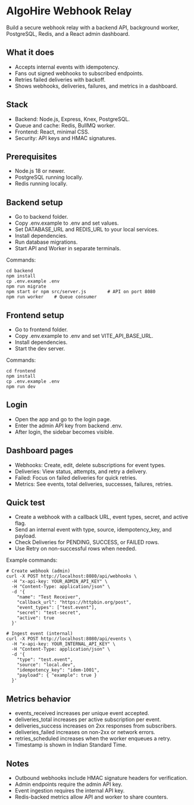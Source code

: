 ﻿# AlgoHire Webhook Relay

Build a secure webhook relay with a backend API, background worker, PostgreSQL, Redis, and a React admin dashboard.

## What it does
- Accepts internal events with idempotency.
- Fans out signed webhooks to subscribed endpoints.
- Retries failed deliveries with backoff.
- Shows webhooks, deliveries, failures, and metrics in a dashboard.

## Stack
- Backend: Node.js, Express, Knex, PostgreSQL.
- Queue and cache: Redis, BullMQ worker.
- Frontend: React, minimal CSS.
- Security: API keys and HMAC signatures.

## Prerequisites
- Node.js 18 or newer.
- PostgreSQL running locally.
- Redis running locally.

## Backend setup
- Go to backend folder.
- Copy .env.example to .env and set values.
- Set DATABASE_URL and REDIS_URL to your local services.
- Install dependencies.
- Run database migrations.
- Start API and Worker in separate terminals.

Commands:
```
cd backend
npm install
cp .env.example .env
npm run migrate
npm start or npm src/server.js        # API on port 8080
npm run worker    # Queue consumer
```

## Frontend setup
- Go to frontend folder.
- Copy .env.example to .env and set VITE_API_BASE_URL.
- Install dependencies.
- Start the dev server.

Commands:
```
cd frontend
npm install
cp .env.example .env
npm run dev
```

## Login
- Open the app and go to the login page.
- Enter the admin API key from backend .env.
- After login, the sidebar becomes visible.

## Dashboard pages
- Webhooks: Create, edit, delete subscriptions for event types.
- Deliveries: View status, attempts, and retry a delivery.
- Failed: Focus on failed deliveries for quick retries.
- Metrics: See events, total deliveries, successes, failures, retries.

## Quick test
- Create a webhook with a callback URL, event types, secret, and active flag.
- Send an internal event with type, source, idempotency_key, and payload.
- Check Deliveries for PENDING, SUCCESS, or FAILED rows.
- Use Retry on non-successful rows when needed.

Example commands:
```
# Create webhook (admin)
curl -X POST http://localhost:8080/api/webhooks \
  -H "x-api-key: YOUR_ADMIN_API_KEY" \
  -H "Content-Type: application/json" \
  -d '{
    "name": "Test Receiver",
    "callback_url": "https://httpbin.org/post",
    "event_types": ["test.event"],
    "secret": "test-secret",
    "active": true
  }'

# Ingest event (internal)
curl -X POST http://localhost:8080/api/events \
  -H "x-api-key: YOUR_INTERNAL_API_KEY" \
  -H "Content-Type: application/json" \
  -d '{
    "type": "test.event",
    "source": "local.dev",
    "idempotency_key": "idem-1001",
    "payload": { "example": true }
  }'
```

## Metrics behavior
- events_received increases per unique event accepted.
- deliveries_total increases per active subscription per event.
- deliveries_success increases on 2xx responses from subscribers.
- deliveries_failed increases on non-2xx or network errors.
- retries_scheduled increases when the worker enqueues a retry.
- Timestamp is shown in Indian Standard Time.

## Notes
- Outbound webhooks include HMAC signature headers for verification.
- Admin endpoints require the admin API key.
- Event ingestion requires the internal API key.
- Redis-backed metrics allow API and worker to share counters.


